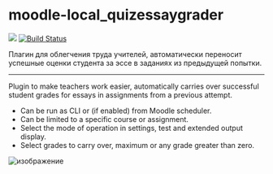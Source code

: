 # moodle-local_quizessaygrader

[![](https://img.shields.io/github/v/release/Snickser/moodle-local_quizessaygrader.svg)](https://github.com/Snickser/moodle-local_quizessaygrader/releases)
[![Build Status](https://github.com/Snickser/moodle-local_quizessaygrader/actions/workflows/moodle-ci.yml/badge.svg)](https://github.com/Snickser/moodle-local_quizessaygrader/actions/workflows/moodle-ci.yml)

Плагин для облегчения труда учителей, автоматически переносит успешные оценки студента за эссе в заданиях из предыдущей попытки.

-----

Plugin to make teachers work easier, automatically carries over successful student grades for essays in assignments from a previous attempt.

- Can be run as CLI or (if enabled) from Moodle scheduler.
- Can be limited to a specific course or assignment.
- Select the mode of operation in settings, test and extended output display.
- Select grades to carry over, maximum or any grade greater than zero.

![изображение](https://github.com/user-attachments/assets/fb87d08c-0ba1-45ea-a8d8-2d9de1510fb6)

